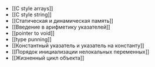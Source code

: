 * [[C style arrays]]
* [[C style string]]
*  [[Статическая и динамическая память]]
* [[Введение в арифметику указателей]]
* [[pointer to void]]
* [[type punning]]
* [[Константный указатель и указатель на константу]]
* [[Порядок инициализации нелокальных переменных]]
* [[Жизненный цикл объекта]]